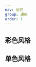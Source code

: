 ```yaml
---
nav: 组件
group: 通用
order: 1
---
```


## 彩色风格

<code src="./demos/colorful.tsx"></code>

## 单色风格

<code src="./demos/filled.tsx"></code>
